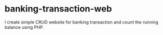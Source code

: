 # banking-transaction-web
I create simple CRUD website for banking transaction and count the running balance using PHP.
